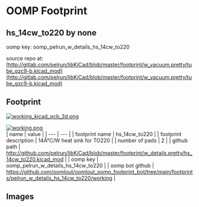 # OOMP Footprint  
## hs_14cw_to220  by none  
  
oomp key: oomp_pelrun_w_details_hs_14cw_to220  
  
source repo at: [http://gitlab.com/pelrun/libKiCad/blob/master/footprint/w_vacuum.pretty/tube_gzc9-b.kicad_mod](http://gitlab.com/pelrun/libKiCad/blob/master/footprint/w_vacuum.pretty/tube_gzc9-b.kicad_mod)  
## Footprint  
  
[![working_kicad_pcb_3d.png](working_kicad_pcb_3d_600.png)](working_kicad_pcb_3d.png)  
  
[![working.png](working_600.png)](working.png)  
| name | value | 
| --- | --- | 
| footprint name | hs_14cw_to220 | 
| footprint description | 14Â°C/W heat sink for TO220 | 
| number of pads | 2 | 
| github path | http://github.com/pelrun/libKiCad/blob/master/footprint/w_details.pretty/hs_14cw_to220.kicad_mod | 
| oomp key | oomp_pelrun_w_details_hs_14cw_to220 | 
| oomp bot github | https://github.com/oomlout/oomlout_oomp_footprint_bot/tree/main/footprints/pelrun_w_details_hs_14cw_to220/working | 
## Images  
